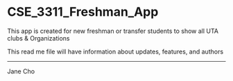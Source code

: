 # CSE_3311_Freshman_App

This app is created for new freshman or transfer students to show all UTA clubs & Organizations 

This read me file will have information about updates, features, and authors

_______________________________________________________________________________________________________


Jane Cho
